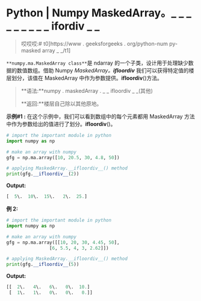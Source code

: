 # Python | Numpy MaskedArray。_ _ _ _ _ _ _ _ _ ifordiv _ _

> 哎哎哎:# t0]https://www . geeksforgeeks . org/python-num py-masked array _ _/t1]

`**numpy.ma.MaskedArray class**`是 ndarray 的一个子类，设计用于处理缺少数据的数值数组。借助 Numpy *MaskedArray。__ifloordiv__* 我们可以获得特定值的楼层划分，该值在 MaskedArray 中作为参数提供。__ifloordiv__()方法。

> **语法:**numpy . maskedArray . _ _ ifloordiv _ _(其他)
> 
> **返回:**楼层自己除以其他原地。

**示例#1 :**
在这个示例中，我们可以看到数组中的每个元素都用 MaskedArray 方法中作为参数给出的值进行了划分。__ifloordiv__()。

```py
# import the important module in python 
import numpy as np 

# make an array with numpy 
gfg = np.ma.array([10, 20.5, 30, 4.8, 50]) 

# applying MaskedArray.__ifloordiv__() method 
print(gfg.__ifloordiv__(2)) 
```

**Output:**

```py
[  5\.  10\.  15\.   2\.  25.]

```

**例 2:**

```py
# import the important module in python 
import numpy as np 

# make an array with numpy 
gfg = np.ma.array([[10, 20, 30, 4.45, 50], 
                [6, 5.5, 4, 3, 2.62]]) 

# applying MaskedArray.__ifloordiv__() method 
print(gfg.__ifloordiv__(5)) 
```

**Output:**

```py
[[  2\.   4\.   6\.   0\.  10.]
 [  1\.   1\.   0\.   0\.   0.]]

```